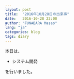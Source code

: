 ```yaml
---
layout: post
title:  "2016年10月28日の出来事"
date:   2016-10-28 22:00
author: "FUNABARA Masao"
lang: "ja"
categories: blog
tags: diary
---
```


本日は、

* システム開発

を行いました。
